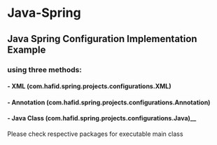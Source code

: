 # Java-Spring

## Java Spring Configuration Implementation Example
### using three methods:
#### - XML (com.hafid.spring.projects.configurations.XML)
#### - Annotation (com.hafid.spring.projects.configurations.Annotation)
#### - Java Class (com.hafid.spring.projects.configurations.Java)__

Please check respective packages for executable main class
